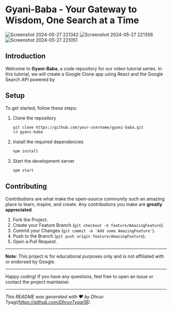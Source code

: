 # Gyani-Baba - Your Gateway to Wisdom, One Search at a Time

![Screenshot 2024-05-27 221342](https://github.com/DhruvTyagi18/Gyani-Baba/assets/92265404/05250815-f656-4b10-aeea-3e75bd5ab13f)
![Screenshot 2024-05-27 221356](https://github.com/DhruvTyagi18/Gyani-Baba/assets/92265404/83851503-65e1-4ae0-941b-eb20aabcbbc5)
![Screenshot 2024-05-27 221051](https://github.com/DhruvTyagi18/Gyani-Baba/assets/92265404/88d48021-f520-4996-b12c-6d6111aa652d)



## Introduction
Welcome to **Gyani-Baba**, a code repository for our video tutorial series. In this tutorial, we will create a Google Clone app using React and the Google Search API powered by

## Setup
To get started, follow these steps:

1. Clone the repository
    ```sh
    git clone https://github.com/your-username/gyani-baba.git
    cd gyani-baba
    ```

2. Install the required dependencies
    ```sh
    npm install
    ```

3. Start the development server
    ```sh
    npm start
    ```

## Contributing
Contributions are what make the open-source community such an amazing place to learn, inspire, and create. Any contributions you make are **greatly appreciated**.

1. Fork the Project.
2. Create your Feature Branch (`git checkout -b feature/AmazingFeature`).
3. Commit your Changes (`git commit -m 'Add some AmazingFeature'`).
4. Push to the Branch (`git push origin feature/AmazingFeature`).
5. Open a Pull Request.



---

**Note**: This project is for educational purposes only and is not affiliated with or endorsed by Google.

---

Happy coding! If you have any questions, feel free to open an issue or contact the project maintainer.

---

*This README was generated with ❤️ by Dhruv Tyagi(https://github.com/DhruvTyagi18).*
